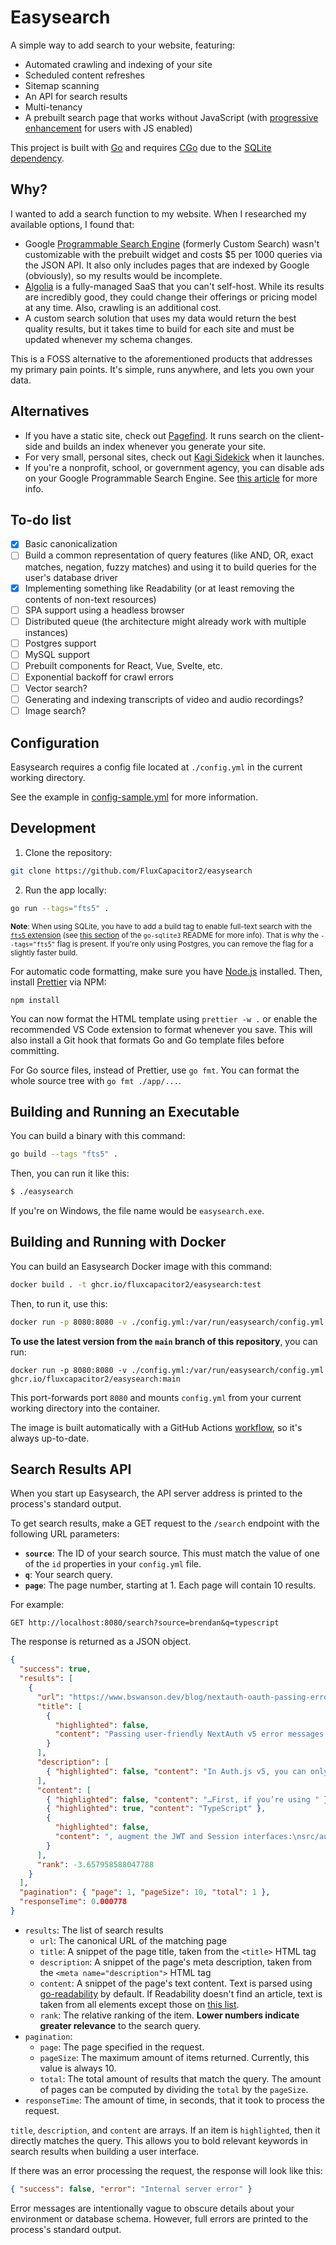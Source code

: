 # Easysearch

A simple way to add search to your website, featuring:

- Automated crawling and indexing of your site
- Scheduled content refreshes
- Sitemap scanning
- An API for search results
- Multi-tenancy
- A prebuilt search page that works without JavaScript (with [progressive enhancement](https://developer.mozilla.org/en-US/docs/Glossary/Progressive_Enhancement) for users with JS enabled)

This project is built with [Go](https://go.dev/) and requires [CGo](https://go.dev/wiki/cgo) due to the [SQLite](https://www.sqlite.org/) [dependency](https://github.com/mattn/go-sqlite3).

## Why?

I wanted to add a search function to my website. When I researched my available options, I found that:

- Google [Programmable Search Engine](https://programmablesearchengine.google.com/about/) (formerly Custom Search) wasn't customizable with the prebuilt widget and costs $5 per 1000 queries via the JSON API. It also only includes pages that are indexed by Google (obviously), so my results would be incomplete.
- [Algolia](https://www.algolia.com/) is a fully-managed SaaS that you can't self-host. While its results are incredibly good, they could change their offerings or pricing model at any time. Also, crawling is an additional cost.
- A custom search solution that uses my data would return the best quality results, but it takes time to build for each site and must be updated whenever my schema changes.

This is a FOSS alternative to the aforementioned products that addresses my primary pain points. It's simple, runs anywhere, and lets you own your data.

## Alternatives

- If you have a static site, check out [Pagefind](https://pagefind.app/). It runs search on the client-side and builds an index whenever you generate your site.
- For very small, personal sites, check out [Kagi Sidekick](https://sidekick.kagi.com/) when it launches.
- If you're a nonprofit, school, or government agency, you can disable ads on your Google Programmable Search Engine. See [this article](https://support.google.com/programmable-search/answer/12423873) for more info.

## To-do list

- [x] Basic canonicalization
- [ ] Build a common representation of query features (like AND, OR, exact matches, negation, fuzzy matches) and using it to build queries for the user's database driver
- [x] Implementing something like Readability (or at least removing the contents of non-text resources)
- [ ] SPA support using a headless browser
- [ ] Distributed queue (the architecture might already work with multiple instances)
- [ ] Postgres support
- [ ] MySQL support
- [ ] Prebuilt components for React, Vue, Svelte, etc.
- [ ] Exponential backoff for crawl errors
- [ ] Vector search?
- [ ] Generating and indexing transcripts of video and audio recordings?
- [ ] Image search?

## Configuration

Easysearch requires a config file located at `./config.yml` in the current working directory.

See the example in [config-sample.yml](https://github.com/FluxCapacitor2/easysearch/blob/main/config-sample.yml) for more information.

## Development

1. Clone the repository:

```sh
git clone https://github.com/FluxCapacitor2/easysearch
```

2. Run the app locally:

```sh
go run --tags="fts5" .
```

<small>

**Note**: When using SQLite, you have to add a build tag to enable full-text search with the [`fts5` extension](https://sqlite.org/fts5.html) (see [this section](https://github.com/mattn/go-sqlite3/tree/master?tab=readme-ov-file#feature--extension-list) of the `go-sqlite3` README for more info). That is why the `--tags="fts5"` flag is present. If you're only using Postgres, you can remove the flag for a slightly faster build.

</small>

For automatic code formatting, make sure you have [Node.js](https://nodejs.org/) installed. Then, install [Prettier](https://prettier.io/) via NPM:

```
npm install
```

You can now format the HTML template using `prettier -w .` or enable the recommended VS Code extension to format whenever you save. This will also install a Git hook that formats Go and Go template files before committing.

For Go source files, instead of Prettier, use `go fmt`. You can format the whole source tree with `go fmt ./app/...`.

## Building and Running an Executable

You can build a binary with this command:

```sh
go build --tags "fts5" .
```

Then, you can run it like this:

```sh
$ ./easysearch
```

If you're on Windows, the file name would be `easysearch.exe`.

## Building and Running with Docker

You can build an Easysearch Docker image with this command:

```sh
docker build . -t ghcr.io/fluxcapacitor2/easysearch:test
```

Then, to run it, use this:

```sh
docker run -p 8080:8080 -v ./config.yml:/var/run/easysearch/config.yml ghcr.io/fluxcapacitor2/easysearch:test
```

**To use the latest version from the `main` branch of this repository**, you can run:

```
docker run -p 8080:8080 -v ./config.yml:/var/run/easysearch/config.yml ghcr.io/fluxcapacitor2/easysearch:main
```

This port-forwards port `8080` and mounts `config.yml` from your current working directory into the container.

The image is built automatically with a GitHub Actions [workflow](https://github.com/FluxCapacitor2/easysearch/blob/main/.github/workflows/container.yml),
so it's always up-to-date.

## Search Results API

When you start up Easysearch, the API server address is printed to the process's standard output.

To get search results, make a GET request to the `/search` endpoint with the following URL parameters:

- **`source`**: The ID of your search source. This must match the value of one of the `id` properties in your `config.yml` file.
- **`q`**: Your search query.
- **`page`**: The page number, starting at 1. Each page will contain 10 results.

For example:

```
GET http://localhost:8080/search?source=brendan&q=typescript
```

The response is returned as a JSON object.

```json
{
  "success": true,
  "results": [
    {
      "url": "https://www.bswanson.dev/blog/nextauth-oauth-passing-errors-to-the-client/",
      "title": [
        {
          "highlighted": false,
          "content": "Passing user-friendly NextAuth v5 error messages to the client"
        }
      ],
      "description": [
        { "highlighted": false, "content": "In Auth.js v5, you can only pass…" }
      ],
      "content": [
        { "highlighted": false, "content": "…First, if you’re using " },
        { "highlighted": true, "content": "TypeScript" },
        {
          "highlighted": false,
          "content": ", augment the JWT and Session interfaces:\nsrc/auth.ts// This can be anything, just make sure the same…"
        }
      ],
      "rank": -3.657958588047788
    }
  ],
  "pagination": { "page": 1, "pageSize": 10, "total": 1 },
  "responseTime": 0.000778
}
```

- `results`: The list of search results
  - `url`: The canonical URL of the matching page
  - `title`: A snippet of the page title, taken from the `<title>` HTML tag
  - `description`: A snippet of the page's meta description, taken from the `<meta name="description">` HTML tag
  - `content`: A snippet of the page's text content. Text is parsed using [go-readability](https://github.com/go-shiori/go-readability) by default. If Readability doesn't find an article, text is taken from all elements except those on [this list](https://github.com/FluxCapacitor2/easysearch/blob/97ac9963390ab7bce2f886a60033e2e4dfda08cd/crawler.go#L168).
  - `rank`: The relative ranking of the item. **Lower numbers indicate greater relevance** to the search query.
- `pagination`:
  - `page`: The page specified in the request.
  - `pageSize`: The maximum amount of items returned. Currently, this value is always 10.
  - `total`: The total amount of results that match the query. The amount of pages can be computed by dividing the `total` by the `pageSize`.
- `responseTime`: The amount of time, in seconds, that it took to process the request.

`title`, `description`, and `content` are arrays. If an item is `highlighted`, then it directly matches the query. This allows you to bold relevant keywords in search results when building a user interface.

If there was an error processing the request, the response will look like this:

```json
{ "success": false, "error": "Internal server error" }
```

Error messages are intentionally vague to obscure details about your environment or database schema.
However, full errors are printed to the process's standard output.
